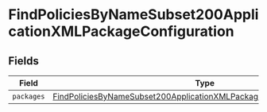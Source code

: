 # FindPoliciesByNameSubset200ApplicationXMLPackageConfiguration


## Fields

| Field                                                                                                                                                                       | Type                                                                                                                                                                        | Required                                                                                                                                                                    | Description                                                                                                                                                                 |
| --------------------------------------------------------------------------------------------------------------------------------------------------------------------------- | --------------------------------------------------------------------------------------------------------------------------------------------------------------------------- | --------------------------------------------------------------------------------------------------------------------------------------------------------------------------- | --------------------------------------------------------------------------------------------------------------------------------------------------------------------------- |
| `packages`                                                                                                                                                                  | [FindPoliciesByNameSubset200ApplicationXMLPackageConfigurationPackages](../../models/operations/findpoliciesbynamesubset200applicationxmlpackageconfigurationpackages.md)[] | :heavy_minus_sign:                                                                                                                                                          | N/A                                                                                                                                                                         |